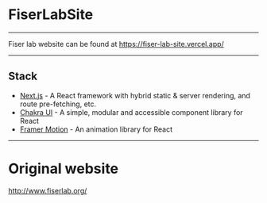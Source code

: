 # FiserLabSite
---
Fiser lab website can be found at https://fiser-lab-site.vercel.app/

---
## Stack

- [Next.js](https://nextjs.org/) - A React framework with hybrid static & server rendering, and route pre-fetching, etc.
- [Chakra UI](https://chakra-ui.com/) - A simple, modular and accessible component library for React
- [Framer Motion](https://www.framer.com/motion/) - An animation library for React


---
# Original website
  http://www.fiserlab.org/


